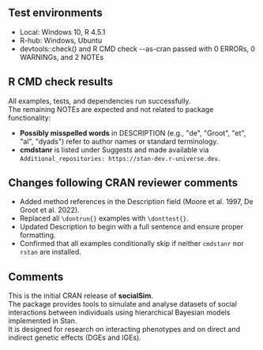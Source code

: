 ## Test environments
* Local: Windows 10, R 4.5.1  
* R-hub: Windows, Ubuntu  
* devtools::check() and R CMD check --as-cran passed with 0 ERRORs, 0 WARNINGs, and 2 NOTEs  

## R CMD check results
All examples, tests, and dependencies run successfully.  
The remaining NOTEs are expected and not related to package functionality:

- **Possibly misspelled words** in DESCRIPTION (e.g., "de", "Groot", "et", "al", "dyads") refer to author names or standard terminology.  
- **cmdstanr** is listed under Suggests and made available via  
  `Additional_repositories: https://stan-dev.r-universe.dev`.

## Changes following CRAN reviewer comments
- Added method references in the Description field (Moore et al. 1997, De Groot et al. 2022).  
- Replaced all `\dontrun{}` examples with `\donttest{}`.  
- Updated Description to begin with a full sentence and ensure proper formatting.  
- Confirmed that all examples conditionally skip if neither `cmdstanr` nor `rstan` are installed.  

## Comments
This is the initial CRAN release of **socialSim**.  
The package provides tools to simulate and analyse datasets of social interactions between individuals using hierarchical Bayesian models implemented in Stan.  
It is designed for research on interacting phenotypes and on direct and indirect genetic effects (DGEs and IGEs).
